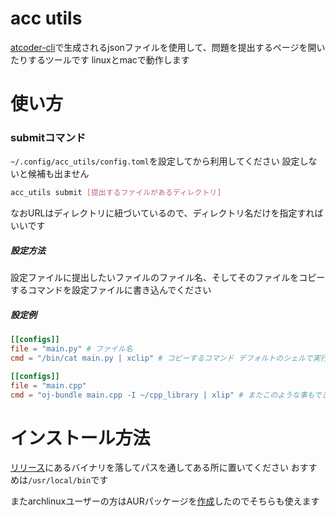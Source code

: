 # acc utils

[atcoder-cli](https://github.com/Tatamo/atcoder-cli)で生成されるjsonファイルを使用して、問題を提出するページを開いたりするツールです
linuxとmacで動作します

# 使い方

### submitコマンド

`~/.config/acc_utils/config.toml`を設定してから利用してください
設定しないと候補も出ません

```bash
acc_utils submit [提出するファイルがあるディレクトリ]
```

なおURLはディレクトリに紐づいているので、ディレクトリ名だけを指定すればいいです

##### 設定方法

設定ファイルに提出したいファイルのファイル名、そしてそのファイルをコピーするコマンドを設定ファイルに書き込んでください

##### 設定例

```toml ~/.config/acc_utils/config.toml
[[configs]]
file = "main.py" # ファイル名
cmd = "/bin/cat main.py | xclip" # コピーするコマンド デフォルトのシェルで実行されます

[[configs]]
file = "main.cpp"
cmd = "oj-bundle main.cpp -I ~/cpp_library | xlip" # またこのような事もできます
```

# インストール方法

[リリース](https://github.com/hidehic0/acc_utils/releases/latest)にあるバイナリを落してパスを通してある所に置いてください
おすすめは`/usr/local/bin`です

またarchlinuxユーザーの方はAURパッケージを[作成](https://aur.archlinux.org/packages/acc_utils-bin)したのでそちらも使えます
